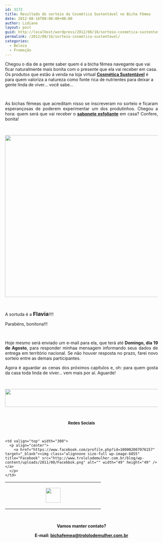 ```yaml
---
id: 3172
title: Resultado do sorteio da Cosmética Sustentável no Bicha Fêmea
date: 2012-08-16T00:00:00+00:00
author: Lidiane
layout: post
guid: http://localhost/wordpress/2012/08/16/sorteio-cosmetica-sustentavel/
permalink: /2012/08/16/sorteio-cosmetica-sustentavel/
categories:
  - Beleza
  - Promoção
---
```

Chegou o dia de a gente saber quem é a bicha fêmea navegante que vai ficar naturalmente mais bonita com o presente que ela vai receber em casa. Os produtos que estão á venda na loja virtual <a href="http://www.cosmeticasustentavel.com.br/loja/" target="_blank"><strong>Cosmética Sustentável</strong></a> é para quem valoriza a natureza como fonte rica de nutrientes para deixar a gente linda de viver… você sabe…

&nbsp;

<p align="justify">
  As bichas fêmeas que acreditam nisso se inscreveram no sorteio e ficaram esperançosas de poderem experimentar um dos produtinhos. Chegou a hora: quem será que vai receber o <strong><a href="http://www.trololodemulher.com.br/2012/08/07/bicha-femea-muito-mais-bonita/">sabonete esfoliante</a></strong> em casa? Confere, bonita!
</p>

&nbsp;

<!--more-->

<p align="center">
  <a href="http://www.trololodemulher.com.br/?attachment_id=9025" rel="attachment wp-att-9025"><img class="alignnone size-full wp-image-9025" title="Resultado do Sorteio" src="http://www.trololodemulher.com.br/blog/wp-content/uploads/2012/08/Resultado-do-Sorteio.png" alt="" width="522" height="534" /></a>
</p>

&nbsp;

A sortuda é a **<span style="font-size: large;">Flavia</span>**!!!!

Parabéns, bonitona!!!

&nbsp;

<p align="justify">
  Hoje mesmo será enviado um e-mail para ela, que terá até <strong>Domingo, dia 19 de Agosto</strong>, para responder minhaa mensagem informando seus dados de entrega em território nacional. Se não houver resposta no prazo, farei novo sorteio entre as demais participantes.
</p>

<p align="justify">
  Agora é aguardar as cenas dos próximos capítulos e, oh: para quem gosta da casa toda linda de viver… vem mais por aí. Aguarde!
</p>

&nbsp;

<p align="center">
  <a href="http://feedburner.google.com/fb/a/mailverify?uri=blogbichafemea&loc=pt_BR" target="_blank"><img class="alignnone size-full wp-image-8451" title="Assine o Bicha Fêmea grátis!" src="http://www.trololodemulher.com.br/blog/wp-content/uploads/2012/01/rodapé.png" alt="" width="600" height="59" /></a>
</p>

&nbsp;

<p align="center">
  <strong><span style="font-size: small;">Redes Sociais</span></strong>
</p>

&nbsp;

<table width="600" border="0" cellspacing="0" cellpadding="2">
  <tr>
    <td valign="top" width="300">
      <p align="center">
        <a href="https://twitter.com/#%21/bichafemea" target="_blank"><img class="alignnone size-full wp-image-6857" title="Twitter" src="http://www.trololodemulher.com.br/blog/wp-content/uploads/2011/08/Twitter.png" alt="" width="49" height="49" /></a>
      </p>
    </td>
    
    <td valign="top" width="300">
      <p align="center">
        <a href="https://www.facebook.com/profile.php?id=100002007076157" target="_blank"><img class="alignnone size-full wp-image-6855" title="Facebook" src="http://www.trololodemulher.com.br/blog/wp-content/uploads/2011/08/Facebbok.png" alt="" width="49" height="49" /></a>
      </p>
    </td>
  </tr>
</table>

&nbsp;

<p align="center">
  <strong>Vamos manter contato?</strong>
</p>

<p align="center">
  <strong>E-mail: <a href="mailto:bichafemea@trololodemulher.com.br">bichafemea@trololodemulher.com.br</a></strong>
</p>